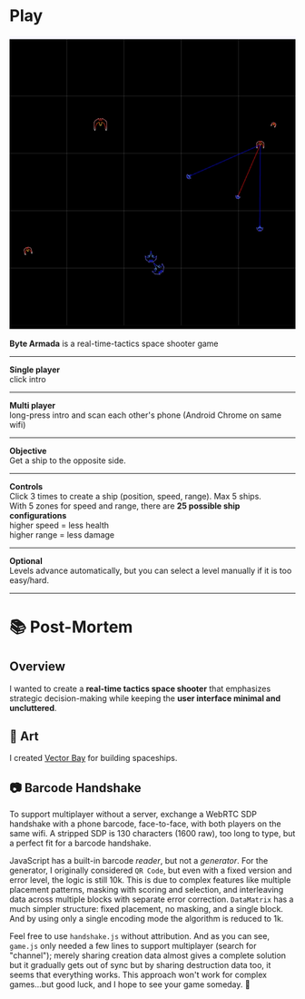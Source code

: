 <h1><a href="https://bacionejs.github.io/byte-armada/" style="text-decoration: none; color: inherit;">Play</a></h1>

[![Demo – Click to Play](README.jpg)](https://bacionejs.github.io/byte-armada/)

**Byte Armada** is a real-time-tactics space shooter game

---
**Single player**  
click intro  

---
**Multi player**  
long-press intro and scan each other's phone (Android Chrome on same wifi)  

---
**Objective**  
Get a ship to the opposite side.  

---
**Controls**  
Click 3 times to create a ship (position, speed, range). Max 5 ships.  
With 5 zones for speed and range, there are **25 possible ship configurations**  
higher speed = less health  
higher range = less damage  

---
**Optional**  
Levels advance automatically, but you can select a level manually if it is too easy/hard.  

---

# 📚 Post-Mortem

## Overview

I wanted to create a **real-time tactics space shooter** that emphasizes strategic decision-making while keeping the **user interface minimal and uncluttered**.  

## 🎨 Art

I created [Vector Bay](//github.com/bacionejs/vectorbay) for building spaceships.

## 📷 Barcode Handshake

To support multiplayer without a server, exchange a WebRTC SDP handshake with a phone barcode, face-to-face, with both players on the same wifi. A stripped SDP is 130 characters (1600 raw), too long to type, but a perfect fit for a barcode handshake.

JavaScript has a built-in barcode *reader*, but not a *generator*. For the generator, I originally considered `QR Code`, but even with a fixed version and error level, the logic is still 10k. This is due to complex features like multiple placement patterns, masking with scoring and selection, and interleaving data across multiple blocks with separate error correction. `DataMatrix` has a much simpler structure: fixed placement, no masking, and a single block. And by using only a single encoding mode the algorithm is reduced to 1k.

Feel free to use `handshake.js` without attribution. And as you can see, `game.js` only needed a few lines to support multiplayer (search for "channel"); merely sharing creation data almost gives a complete solution but it gradually gets out of sync but by sharing destruction data too, it seems that everything works. This approach won't work for complex games...but good luck, and I hope to see your game someday. 🥳



